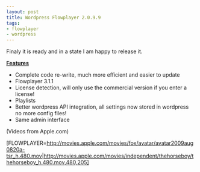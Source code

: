 ```yaml
--- 
layout: post
title: Wordpress Flowplayer 2.0.9.9
tags: 
- flowplayer
- wordpress
---
```

Finaly it is ready and in a state I am happy to release it.

<span style="text-decoration: underline;"><strong>Features</strong></span>
<ul>
	<li>Complete code re-write, much more efficient and easier to update</li>
	<li>Flowplayer 3.1.1</li>
	<li>License detection, will only use the commercial version if you enter a license!</li>
	<li>Playlists</li>
	<li>Better wordpress API integration, all settings now stored in wordpress no more config files!</li>
	<li>Same admin interface</li>
</ul>

(Videos from Apple.com)


[FLOWPLAYER=http://movies.apple.com/movies/fox/avatar/avatar2009aug0820a-tsr_h.480.mov|http://movies.apple.com/movies/independent/thehorseboy/thehorseboy_h.480.mov,480,205]
